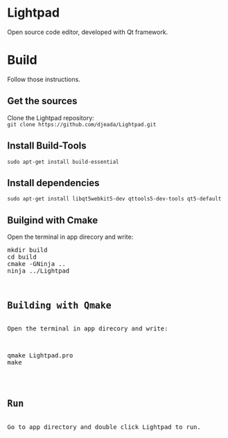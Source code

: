 # Lightpad
Open source code editor, developed with Qt framework.

<h1>Build</h1>
Follow those instructions.

<h2>Get the sources</h2>
Clone the Lightpad repository:
<br>
<code>git clone https://github.com/djeada/Lightpad.git</code>

<h2>Install Build-Tools</h2>
<code>sudo apt-get install build-essential</code>

<h2>Install dependencies</h2>
<code>sudo apt-get install libqt5webkit5-dev qttools5-dev-tools qt5-default</code>
                     
<h2>Builgind with Cmake</h2>
Open the terminal in app direcory and write: 
<pre>mkdir build
cd build
cmake -GNinja ..
ninja ../Lightpad<pre>

<h2>Building with Qmake</h2>
Open the terminal in app direcory and write: 
<br>
<pre>qmake Lightpad.pro
make</pre>

<h2>Run</h2>
Go to app directory and double click Lightpad to run.

